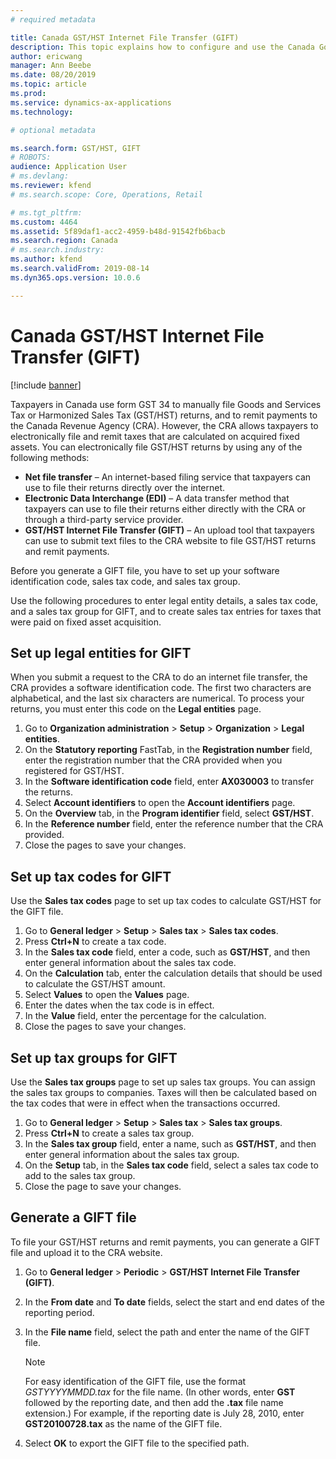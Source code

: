 ```yaml
---
# required metadata

title: Canada GST/HST Internet File Transfer (GIFT)
description: This topic explains how to configure and use the Canada Goods and Services Tax or Harmonized Sales Tax (GST/HST) Internet File Transfer (GIFT) feature.
author: ericwang
manager: Ann Beebe
ms.date: 08/20/2019
ms.topic: article
ms.prod: 
ms.service: dynamics-ax-applications
ms.technology: 

# optional metadata

ms.search.form: GST/HST, GIFT
# ROBOTS: 
audience: Application User
# ms.devlang: 
ms.reviewer: kfend
# ms.search.scope: Core, Operations, Retail

# ms.tgt_pltfrm: 
ms.custom: 4464
ms.assetid: 5f89daf1-acc2-4959-b48d-91542fb6bacb
ms.search.region: Canada
# ms.search.industry: 
ms.author: kfend
ms.search.validFrom: 2019-08-14
ms.dyn365.ops.version: 10.0.6

---
```


# Canada GST/HST Internet File Transfer (GIFT)

[!include [banner](../includes/banner.md)]

Taxpayers in Canada use form GST 34 to manually file Goods and Services Tax or Harmonized Sales Tax (GST/HST) returns, and to remit payments to the Canada Revenue Agency (CRA). However, the CRA allows taxpayers to electronically file and remit taxes that are calculated on acquired fixed assets. You can electronically file GST/HST returns by using any of the following methods:

- **Net file transfer** – An internet-based filing service that taxpayers can use to file their returns directly over the internet.
- **Electronic Data Interchange (EDI)** – A data transfer method that taxpayers can use to file their returns either directly with the CRA or through a third-party service provider.
- **GST/HST Internet File Transfer (GIFT)** – An upload tool that taxpayers can use to submit text files to the CRA website to file GST/HST returns and remit payments.

Before you generate a GIFT file, you have to set up your software identification code, sales tax code, and sales tax group.

Use the following procedures to enter legal entity details, a sales tax code, and a sales tax group for GIFT, and to create sales tax entries for taxes that were paid on fixed asset acquisition.

## Set up legal entities for GIFT

When you submit a request to the CRA to do an internet file transfer, the CRA provides a software identification code. The first two characters are alphabetical, and the last six characters are numerical. To process your returns, you must enter this code on the **Legal entities** page.

1. Go to **Organization administration** \> **Setup** \> **Organization** \> **Legal entities**.
2. On the **Statutory reporting** FastTab, in the **Registration number** field, enter the registration number that the CRA provided when you registered for GST/HST.
3. In the **Software identification code** field, enter **AX030003** to transfer the returns.
4. Select **Account identifiers** to open the **Account identifiers** page.
5. On the **Overview** tab, in the **Program identifier** field, select **GST/HST**.
6. In the **Reference number** field, enter the reference number that the CRA provided.
7. Close the pages to save your changes.

## Set up tax codes for GIFT

Use the **Sales tax codes** page to set up tax codes to calculate GST/HST for the GIFT file.

1. Go to **General ledger** \> **Setup** \> **Sales tax** \> **Sales tax codes**.
2. Press **Ctrl+N** to create a tax code.
3. In the **Sales tax code** field, enter a code, such as **GST/HST**, and then enter general information about the sales tax code.
4. On the **Calculation** tab, enter the calculation details that should be used to calculate the GST/HST amount.
5. Select **Values** to open the **Values** page.
6. Enter the dates when the tax code is in effect.
7. In the **Value** field, enter the percentage for the calculation.
8. Close the pages to save your changes.

## Set up tax groups for GIFT

Use the **Sales tax groups** page to set up sales tax groups. You can assign the sales tax groups to companies. Taxes will then be calculated based on the tax codes that were in effect when the transactions occurred.

1. Go to **General ledger** \> **Setup** \> **Sales tax** \> **Sales tax groups**.
2. Press **Ctrl+N** to create a sales tax group.
3. In the **Sales tax group** field, enter a name, such as **GST/HST**, and then enter general information about the sales tax group.
4. On the **Setup** tab, in the **Sales tax code** field, select a sales tax code to add to the sales tax group.
5. Close the page to save your changes.

## Generate a GIFT file

To file your GST/HST returns and remit payments, you can generate a GIFT file and upload it to the CRA website.

1. Go to **General ledger** \> **Periodic** \> **GST/HST Internet File Transfer (GIFT)**.
2. In the **From date** and **To date** fields, select the start and end dates of the reporting period.
3. In the **File name** field, select the path and enter the name of the GIFT file.

    > [!NOTE]
    > For easy identification of the GIFT file, use the format *GSTYYYYMMDD.tax* for the file name. (In other words, enter **GST** followed by the reporting date, and then add the **.tax** file name extension.) For example, if the reporting date is July 28, 2010, enter **GST20100728.tax** as the name of the GIFT file.

4. Select **OK** to export the GIFT file to the specified path.
